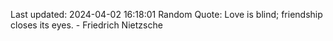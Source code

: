Last updated: 2024-04-02 16:18:01
Random Quote: Love is blind; friendship closes its eyes. - Friedrich Nietzsche